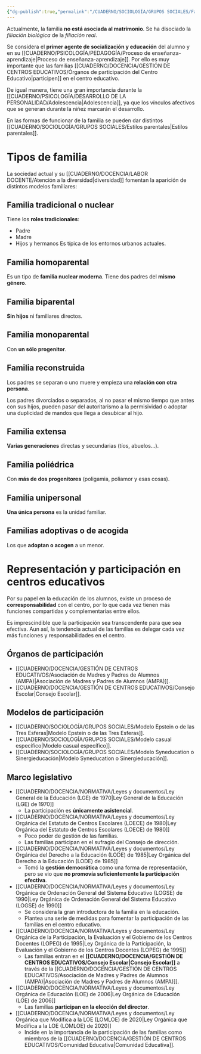 ```yaml
---
{"dg-publish":true,"permalink":"/CUADERNO/SOCIOLOGÍA/GRUPOS SOCIALES/Familia/"}
---
```


Actualmente, la familia **no está asociada al matrimonio**. Se ha disociado la *filiación biológica* de la *filiación real*.

Se considera el **primer agente de socialización y educación** del alumno y en su [[CUADERNO/PSICOLOGÍA/PEDAGOGÍA/Proceso de enseñanza-aprendizaje\|Proceso de enseñanza-aprendizaje]]. Por ello es muy importante que las familias [[CUADERNO/DOCENCIA/GESTIÓN DE CENTROS EDUCATIVOS/Órganos de participación del Centro Educativo\|participen]] en el centro educativo. 

De igual manera, tiene una gran importancia durante la [[CUADERNO/PSICOLOGÍA/DESARROLLO DE LA PERSONALIDAD/Adolescencia\|Adolescencia]], ya que los vínculos afectivos que se generan durante la niñez marcarán el desarrollo.

En las formas de funcionar de la familia se pueden dar distintos [[CUADERNO/SOCIOLOGÍA/GRUPOS SOCIALES/Estilos parentales\|Estilos parentales]].
# Tipos de familia
La sociedad actual y su [[CUADERNO/DOCENCIA/LABOR DOCENTE/Atención a la diversidad\|diversidad]] fomentan la aparición de distintos modelos familiares:
## Familia tradicional o nuclear
Tiene los **roles tradicionales**:
- Padre
- Madre
- Hijos y hermanos
Es típica de los entornos urbanos actuales.
## Familia homoparental
Es un tipo de **familia nuclear moderna**. Tiene dos padres del **mismo género**.
## Familia biparental
**Sin hijos** ni familiares directos.
## Familia monoparental
Con **un sólo progenitor**.
## Familia reconstruida
Los padres se separan o uno muere y empieza una **relación con otra persona**.

Los padres divorciados o separados, al no pasar el mismo tiempo que antes con sus hijos, pueden pasar del autoritarismo a la permisividad o adoptar una duplicidad de mandos que llega a desubicar al hijo.
## Familia extensa
**Varias generaciones** directas y secundarias (tíos, abuelos...).
## Familia poliédrica
Con **más de dos progenitores** (poligamia, poliamor y esas cosas).
## Familia unipersonal
**Una única persona** es la unidad familiar.
## Familias adoptivas o de acogida
Los que **adoptan o acogen** a un menor.

# Representación y participación en centros educativos
Por su papel en la educación de los alumnos, existe un proceso de **corresponsabilidad** con el centro, por lo que cada vez tienen más funciones compartidas y complementarias entre ellos.

Es imprescindible que la participación sea transcendente para que sea efectiva. Aun así, la tendencia actual de las familias es delegar cada vez más funciones y responsabilidades en el centro.
## Órganos de participación
- [[CUADERNO/DOCENCIA/GESTIÓN DE CENTROS EDUCATIVOS/Asociación de Madres y Padres de Alumnos (AMPA)\|Asociación de Madres y Padres de Alumnos (AMPA)]].
- [[CUADERNO/DOCENCIA/GESTIÓN DE CENTROS EDUCATIVOS/Consejo Escolar\|Consejo Escolar]].
## Modelos de participación 
- [[CUADERNO/SOCIOLOGÍA/GRUPOS SOCIALES/Modelo Epstein o de las Tres Esferas\|Modelo Epstein o de las Tres Esferas]].
- [[CUADERNO/SOCIOLOGÍA/GRUPOS SOCIALES/Modelo casual específico\|Modelo casual específico]].
- [[CUADERNO/SOCIOLOGÍA/GRUPOS SOCIALES/Modelo Syneducation o Sinergieducación\|Modelo Syneducation o Sinergieducación]].
## Marco legislativo
- [[CUADERNO/DOCENCIA/NORMATIVA/Leyes y documentos/Ley General de la Educación (LGE) de 1970\|Ley General de la Educación (LGE) de 1970]]
	- La participación es **únicamente asistencial**.
- [[CUADERNO/DOCENCIA/NORMATIVA/Leyes y documentos/Ley Orgánica del Estatuto de Centros Escolares (LOECE) de 1980\|Ley Orgánica del Estatuto de Centros Escolares (LOECE) de 1980]]
	- Poco poder de gestión de las familias.
	- Las familias participan en el sufragio del Consejo de dirección.
- [[CUADERNO/DOCENCIA/NORMATIVA/Leyes y documentos/Ley Orgánica del Derecho a la Educación (LODE) de 1985\|Ley Orgánica del Derecho a la Educación (LODE) de 1985]]
	- Tomó la **gestión democrática** como una forma de representación, pero se vio que **no promovía suficientemente la participación efectiva**.
- [[CUADERNO/DOCENCIA/NORMATIVA/Leyes y documentos/Ley Orgánica de Ordenación General del Sistema Educativo (LOGSE) de 1990\|Ley Orgánica de Ordenación General del Sistema Educativo (LOGSE) de 1990]]
	- Se considera la gran introductora de la familia en la educación.
	- Plantea una serie de medidas para fomentar la participación de las familias en el centro educativo.
- [[CUADERNO/DOCENCIA/NORMATIVA/Leyes y documentos/Ley Orgánica de la Participación, la Evaluación y el Gobierno de los Centros Docentes (LOPEG) de 1995\|Ley Orgánica de la Participación, la Evaluación y el Gobierno de los Centros Docentes (LOPEG) de 1995]]
	- Las familias entran en el **[[CUADERNO/DOCENCIA/GESTIÓN DE CENTROS EDUCATIVOS/Consejo Escolar\|Consejo Escolar]]** a través de la [[CUADERNO/DOCENCIA/GESTIÓN DE CENTROS EDUCATIVOS/Asociación de Madres y Padres de Alumnos (AMPA)\|Asociación de Madres y Padres de Alumnos (AMPA)]].
- [[CUADERNO/DOCENCIA/NORMATIVA/Leyes y documentos/Ley Orgánica de Educación (LOE) de 2006\|Ley Orgánica de Educación (LOE) de 2006]]
	- Las familias **participan en la elección del director**.
- [[CUADERNO/DOCENCIA/NORMATIVA/Leyes y documentos/Ley Orgánica que Modifica a la LOE (LOMLOE) de 2020\|Ley Orgánica que Modifica a la LOE (LOMLOE) de 2020]]
	- Incide en la importancia de la participación de las familias como miembros de la [[CUADERNO/DOCENCIA/GESTIÓN DE CENTROS EDUCATIVOS/Comunidad Educativa\|Comunidad Educativa]].